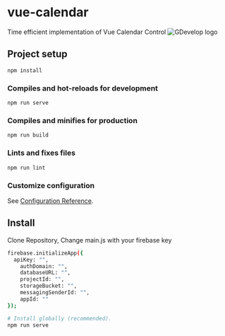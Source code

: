 # vue-calendar
Time efficient implementation of Vue Calendar Control
![GDevelop logo](https://raw.githubusercontent.com/muazhar/vue-calendar/blob/master/Calendar.PNG "Vue Calendar")

## Project setup
```
npm install
```

### Compiles and hot-reloads for development
```
npm run serve
```

### Compiles and minifies for production
```
npm run build
```

### Lints and fixes files
```
npm run lint
```

### Customize configuration
See [Configuration Reference](https://cli.vuejs.org/config/).


## Install
Clone Repository, Change main.js with your firebase key
```sh
firebase.initializeApp({
  apiKey: "",
    authDomain: "",
    databaseURL: "",
    projectId: "",
    storageBucket: "",
    messagingSenderId: "",
    appId: ""
});
```

```sh
# Install globally (recommended).
npm run serve
```

